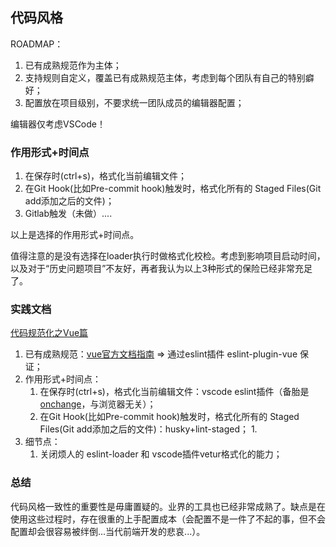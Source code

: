 ## 代码风格

ROADMAP：

1. 已有成熟规范作为主体；
2. 支持规则自定义，覆盖已有成熟规范主体，考虑到每个团队有自己的特别癖好；
3. 配置放在项目级别，不要求统一团队成员的编辑器配置；

编辑器仅考虑VSCode！

### 作用形式+时间点

1. 在保存时(ctrl+s)，格式化当前编辑文件；
2. 在Git Hook(比如Pre-commit hook)触发时，格式化所有的 Staged Files(Git add添加之后的文件)；
3. Gitlab触发（未做）....

以上是选择的作用形式+时间点。

值得注意的是没有选择在loader执行时做格式化校检。考虑到影响项目启动时间，以及对于“历史问题项目”不友好，再者我认为以上3种形式的保险已经非常充足了。

### 实践文档

[代码规范化之Vue篇](https://zhuanlan.zhihu.com/p/104032620)

1. 已有成熟规范：[vue官方文档指南](https://v3.cn.vuejs.org/style-guide/) ⇒ 通过eslint插件 eslint-plugin-vue 保证；
2. 作用形式+时间点：
    1. 在保存时(ctrl+s)，格式化当前编辑文件：vscode eslint插件（备胎是 [onchange](https://www.npmjs.com/package/onchange)，与浏览器无关）；
    2. 在Git Hook(比如Pre-commit hook)触发时，格式化所有的 Staged Files(Git add添加之后的文件)：husky+lint-staged；
        1. 
3. 细节点：
    1. 关闭烦人的 eslint-loader 和 vscode插件vetur格式化的能力；

### 总结

代码风格一致性的重要性是毋庸置疑的。业界的工具也已经非常成熟了。缺点是在使用这些过程时，存在很重的上手配置成本（会配置不是一件了不起的事，但不会配置却会很容易被绊倒...当代前端开发的悲哀...）。